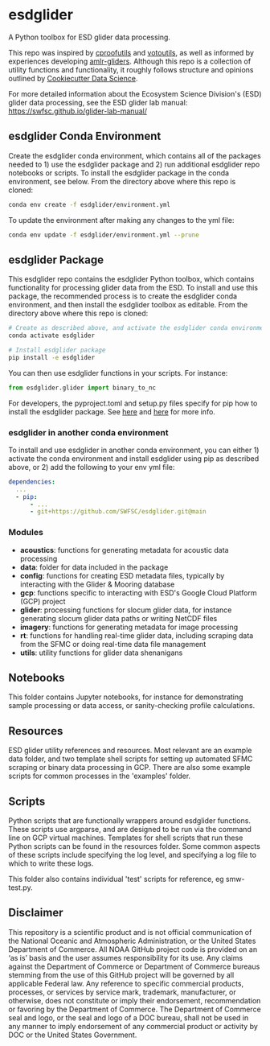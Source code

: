 # esdglider

A Python toolbox for ESD glider data processing.

This repo was inspired by [cproofutils](https://github.com/c-proof/cproofutils) and [votoutils](https://github.com/voto-ocean-knowledge/votoutils), as well as informed by experiences developing [amlr-gliders](https://github.com/us-amlr/amlr-gliders). Although this repo is a collection of utility functions and functionality, it roughly follows structure and opinions outlined by [Cookiecutter Data Science](https://cookiecutter-data-science.drivendata.org/).

For more detailed information about the Ecosystem Science Division's (ESD) glider data processing, see the ESD glider lab manual: https://swfsc.github.io/glider-lab-manual/

## esdglider Conda Environment

Create the esdglider conda environment, which contains all of the packages needed to 1) use the esdglider package and 2) run additional esdglider repo notebooks or scripts. To install the esdglider package in the conda environment, see below. From the directory above where this repo is cloned:

```bash
conda env create -f esdglider/environment.yml
```

To update the environment after making any changes to the yml file:

```bash
conda env update -f esdglider/environment.yml --prune
```

## esdglider Package

This esdglider repo contains the esdglider Python toolbox, which contains functionality for processing glider data from the ESD. To install and use this package, the recommended process is to create the esdglider conda environment, and then install the esdglider toolbox as editable. From the directory above where this repo is cloned:

```bash
# Create as described above, and activate the esdglider conda environment
conda activate esdglider

# Install esdglider package
pip install -e esdglider
```

You can then use esdglider functions in your scripts. For instance:

```python
from esdglider.glider import binary_to_nc
```

For developers, the pyproject.toml and setup.py files specify for pip how to install the esdglider package. See [here](https://packaging.python.org/en/latest/tutorials/packaging-projects/) and [here](https://setuptools.pypa.io/en/latest/userguide/development_mode.html) for more info.

### esdglider in another conda environment

To install and use esdglider in another conda environment, you can either 1) activate the conda environment and install esdglider using pip as described above, or 2) add the following to your env yml file:

```yml
dependencies:
  ...
  - pip:
      - ...
      - git+https://github.com/SWFSC/esdglider.git@main
```

### Modules

* **acoustics**: functions for generating metadata for acoustic data processing
* **data**: folder for data included in the package
* **config**: functions for creating ESD metadata files, typically by interacting with the Glider & Mooring database
* **gcp**: functions specific to interacting with ESD's Google Cloud Platform (GCP) project
* **glider**: processing functions for slocum glider data, for instance generating slocum glider data paths or writing NetCDF files
* **imagery**: functions for generating metadata for image processing
* **rt**: functions for handling real-time glider data, including scraping data from the SFMC or doing real-time data file management
* **utils**: utility functions for glider data shenanigans

## Notebooks

This folder contains Jupyter notebooks, for instance for demonstrating sample processing or data access, or sanity-checking profile calculations.

## Resources

ESD glider utility references and resources. Most relevant are an example data folder, and two template shell scripts for setting up automated SFMC scraping or binary data processing in GCP. There are also some example scripts for common processes in the 'examples' folder.

## Scripts

Python scripts that are functionally wrappers around esdglider functions. These scripts use argparse, and are designed to be run via the command line on GCP virtual machines. Templates for shell scripts that run these Python scripts can be found in the resources folder. Some common aspects of these scripts include specifying the log level, and specifying a log file to which to write these logs.

This folder also contains individual 'test' scripts for reference, eg smw-test.py.

## Disclaimer

This repository is a scientific product and is not official communication of the National Oceanic and Atmospheric Administration, or the United States Department of Commerce. All NOAA GitHub project code is provided on an ‘as is’ basis and the user assumes responsibility for its use. Any claims against the Department of Commerce or Department of Commerce bureaus stemming from the use of this GitHub project will be governed by all applicable Federal law. Any reference to specific commercial products, processes, or services by service mark, trademark, manufacturer, or otherwise, does not constitute or imply their endorsement, recommendation or favoring by the Department of Commerce. The Department of Commerce seal and logo, or the seal and logo of a DOC bureau, shall not be used in any manner to imply endorsement of any commercial product or activity by DOC or the United States Government.
